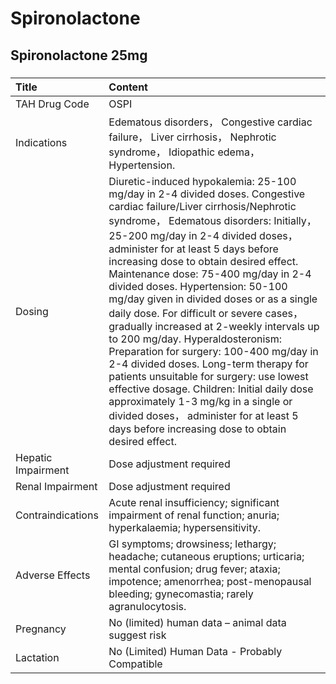 # Spironolactone

## Spironolactone 25mg

##### 

| Title              | Content                                                                                                                                                                                                                                                                                                                                                                                                                                                                                                                                                                                                                                                                                                                                                                                                                                                           |
|:-------------------|:------------------------------------------------------------------------------------------------------------------------------------------------------------------------------------------------------------------------------------------------------------------------------------------------------------------------------------------------------------------------------------------------------------------------------------------------------------------------------------------------------------------------------------------------------------------------------------------------------------------------------------------------------------------------------------------------------------------------------------------------------------------------------------------------------------------------------------------------------------------|
| TAH Drug Code      | OSPI                                                                                                                                                                                                                                                                                                                                                                                                                                                                                                                                                                                                                                                                                                                                                                                                                                                              |
| Indications        | Edematous disorders， Congestive cardiac failure， Liver cirrhosis， Nephrotic syndrome， Idiopathic edema， Hypertension.                                                                                                                                                                                                                                                                                                                                                                                                                                                                                                                                                                                                                                                                                                                                        |
| Dosing             | Diuretic-induced hypokalemia: 25-100 mg/day in 2-4 divided doses. Congestive cardiac failure/Liver cirrhosis/Nephrotic syndrome， Edematous disorders: Initially， 25-200 mg/day in 2-4 divided doses， administer for at least 5 days before increasing dose to obtain desired effect. Maintenance dose: 75-400 mg/day in 2-4 divided doses. Hypertension: 50-100 mg/day given in divided doses or as a single daily dose. For difficult or severe cases， gradually increased at 2-weekly intervals up to 200 mg/day. Hyperaldosteronism: Preparation for surgery: 100-400 mg/day in 2-4 divided doses. Long-term therapy for patients unsuitable for surgery: use lowest effective dosage. Children: Initial daily dose approximately 1-3 mg/kg in a single or divided doses， administer for at least 5 days before increasing dose to obtain desired effect. |
| Hepatic Impairment | Dose adjustment required                                                                                                                                                                                                                                                                                                                                                                                                                                                                                                                                                                                                                                                                                                                                                                                                                                          |
| Renal Impairment   | Dose adjustment required                                                                                                                                                                                                                                                                                                                                                                                                                                                                                                                                                                                                                                                                                                                                                                                                                                          |
| Contraindications  | Acute renal insufficiency; significant impairment of renal function; anuria; hyperkalaemia; hypersensitivity.                                                                                                                                                                                                                                                                                                                                                                                                                                                                                                                                                                                                                                                                                                                                                     |
| Adverse Effects    | GI symptoms; drowsiness; lethargy; headache; cutaneous eruptions; urticaria; mental confusion; drug fever; ataxia; impotence; amenorrhea; post-menopausal bleeding; gynecomastia; rarely agranulocytosis.                                                                                                                                                                                                                                                                                                                                                                                                                                                                                                                                                                                                                                                         |
| Pregnancy          | No (limited) human data – animal data suggest risk                                                                                                                                                                                                                                                                                                                                                                                                                                                                                                                                                                                                                                                                                                                                                                                                                |
| Lactation          | No (Limited) Human Data - Probably Compatible                                                                                                                                                                                                                                                                                                                                                                                                                                                                                                                                                                                                                                                                                                                                                                                                                     |

